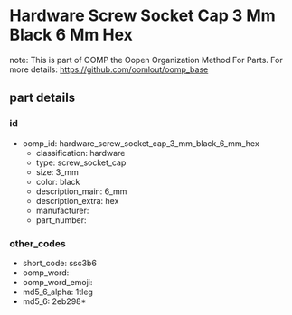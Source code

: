 # Hardware Screw Socket Cap 3 Mm Black 6 Mm Hex  

note: This is part of OOMP the Oopen Organization Method For Parts. For more details: https://github.com/oomlout/oomp_base

##  part details





### id
* oomp_id: hardware_screw_socket_cap_3_mm_black_6_mm_hex
  * classification: hardware
  * type: screw_socket_cap
  * size: 3_mm
  * color: black
  * description_main: 6_mm
  * description_extra: hex
  * manufacturer: 
  * part_number: 

### other_codes
* short_code: ssc3b6
* oomp_word: 
* oomp_word_emoji: 
* md5_6_alpha: 1tleg
* md5_6: 2eb298* 